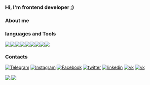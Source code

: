 ### Hi, I'm frontend developer ;)


### About me
### languages and Tools

<img src="https://img.shields.io/badge/HTML-2A2839?style=for-the-badge&logo=HTML5&logoColor="/><img src="https://img.shields.io/badge/CSS-2A2839?style=for-the-badge&logo=CSS3&logoColor=1E90FF"/><img src="https://img.shields.io/badge/sass-2A2839?style=for-the-badge&logo=sass&logoColor=#CC6699"/><img src="https://img.shields.io/badge/JavaScript-2A2839?style=for-the-badge&logo=JavaScript&logoColor=FFFF00"/><img src="https://img.shields.io/badge/react-2A2839?style=for-the-badge&logo=React&logoColor=00FFFF"/><img src="https://img.shields.io/badge/Typescript-2A2839?style=for-the-badge&logo=typescript&logoColor=#####3178C6"/><img src="https://img.shields.io/badge/webpack-2A2839?style=for-the-badge&logo=webpack&logoColor=##8DD6F9"/><img src="https://img.shields.io/badge/git-2A2839?style=for-the-badge&logo=git&logoColor=###F05032"/><img src="https://img.shields.io/badge/github-2A2839?style=for-the-badge&logo=github&logoColor=####181717"/> 



### Contacts

[![Telegram](https://img.shields.io/badge/-Telegram-2A2839?style=for-the-badge&logo=Telegram)](https://t.me/Mobil_08)
[![Instagram](https://img.shields.io/badge/-Instagram-2A2839?style=for-the-badge&logo=Instagram)](https://www.instagram.com/ushakov.08/)
[![Facebook](https://img.shields.io/badge/-Facebook-2A2839?style=for-the-badge&logo=Facebook)](https://www.facebook.com/profile.php?id=100004233817312)
[![twitter](https://img.shields.io/badge/-twitter-2A2839?style=for-the-badge&logo=twitter)](https://vk.com/ushakov_08)
[![linkedin](https://img.shields.io/badge/-linkedin-2A2839?style=for-the-badge&logo=linkedin)](https://www.linkedin.com/in/dmitry-ushakov-016438255/)
[![vk](https://img.shields.io/badge/-Вконтакте-2A2839?style=for-the-badge&logo=vk)](https://vk.com/ushakov_08)
[![vk](https://img.shields.io/badge/-HH-2A2839?style=for-the-badge&logo=headhunter)](https://vk.com/ushakov_08)

<!-- [![UshakovDmitry GitHub stats](https://github-readme-stats.vercel.app/api?username=UshakovDmitry&theme=radical)](https://github.com/anuraghazra/github-readme-stats)

[![Top Langs](https://github-readme-stats.vercel.app/api/top-langs/?username=UshakovDmitry&layout=compact&theme=radical)](https://github.com/anuraghazra/github-readme-stats)  -->

<a href="https://github.com/anuraghazra/convoychat">
  <img align = "center" src="https://github-readme-stats.vercel.app/api?username=UshakovDmitry&theme=radical" />
</a>
<a href="https://github.com/anuraghazra/github-readme-stats">
  <img align = "center" src="https://github-readme-stats.vercel.app/api/top-langs/?username=UshakovDmitry&layout=compact&theme=radical" />
</a>

